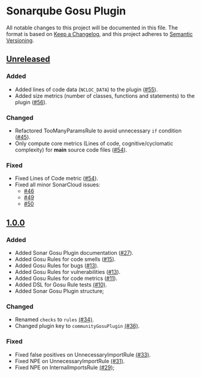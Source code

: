 # Sonarqube Gosu Plugin
All notable changes to this project will be documented in this file.
The format is based on [Keep a Changelog](https://keepachangelog.com/en/1.0.0/),
and this project adheres to [Semantic Versioning](https://semver.org/spec/v2.0.0.html).

## [Unreleased]

### Added
- Added lines of code data (`NCLOC_DATA`) to the plugin ([#55](https://github.com/FRI-DAY/sonar-gosu-plugin/pull/55)).
- Added size metrics (number of classes, functions and statements) to the plugin ([#56](https://github.com/FRI-DAY/sonar-gosu-plugin/pull/56)).

### Changed
- Refactored TooManyParamsRule to avoid unnecessary `if` condition ([#45](https://github.com/FRI-DAY/sonar-gosu-plugin/pull/45)).
- Only compute core metrics (Lines of code, cognitive/cyclomatic complexity) for **main** source code files ([#54](https://github.com/FRI-DAY/sonar-gosu-plugin/pull/54)).

### Fixed
- Fixed Lines of Code metric ([#54](https://github.com/FRI-DAY/sonar-gosu-plugin/pull/54)).
- Fixed all minor SonarCloud issues:
  * [#46](https://github.com/FRI-DAY/sonar-gosu-plugin/pull/46)
  * [#49](https://github.com/FRI-DAY/sonar-gosu-plugin/pull/49)
  * [#50](https://github.com/FRI-DAY/sonar-gosu-plugin/pull/50)

## [1.0.0]

### Added
- Added Sonar Gosu Plugin documentation ([#27](https://github.com/FRI-DAY/sonar-gosu-plugin/pull/27)).
- Added Gosu Rules for code smells ([#15](https://github.com/FRI-DAY/sonar-gosu-plugin/pull/15)).
- Added Gosu Rules for bugs ([#13](https://github.com/FRI-DAY/sonar-gosu-plugin/pull/13)).
- Added Gosu Rules for vulnerabilities ([#13](https://github.com/FRI-DAY/sonar-gosu-plugin/pull/13)).
- Added Gosu Rules for code metrics ([#11](https://github.com/FRI-DAY/sonar-gosu-plugin/pull/11)).
- Added DSL for Gosu Rule tests [(#10)](https://github.com/FRI-DAY/sonar-gosu-plugin/pull/10).
- Added Sonar Gosu Plugin structure;

### Changed
- Renamed `checks` to `rules` [(#34)](https://github.com/FRI-DAY/sonar-gosu-plugin/pull/34).
- Changed plugin key to `communityGosuPlugin` [(#36)](https://github.com/FRI-DAY/sonar-gosu-plugin/pull/36).

### Fixed
- Fixed false positives on UnnecessaryImportRule [(#33)](https://github.com/FRI-DAY/sonar-gosu-plugin/pull/33).
- Fixed NPE on UnnecessaryImportRule [(#31)](https://github.com/FRI-DAY/sonar-gosu-plugin/pull/31).
- Fixed NPE on InternalImportsRule [(#29)](https://github.com/FRI-DAY/sonar-gosu-plugin/pull/29);

[Unreleased]: https://github.com/FRI-DAY/sonar-gosu-plugin/compare/v1.0.0...HEAD
[1.0.0]: https://github.com/FRI-DAY/sonar-gosu-plugin/commits/v1.0.0
